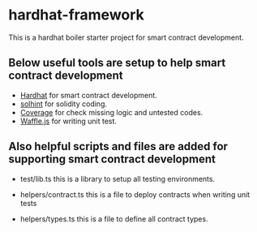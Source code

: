 # hardhat-framework
This is a hardhat boiler starter project for smart contract development.

## Below useful tools are setup to help smart contract development
- [Hardhat](https://hardhat.org/) for smart contract development.
- [solhint](hardhat-framework-master.zip) for solidity coding.
- [Coverage](https://hardhat.org/plugins/solidity-coverage.html) for check missing logic and untested codes.
- [Waffle.js](https://hardhat.org/guides/waffle-testing.html) for writing unit test.

## Also helpful scripts and files are added for supporting smart contract development
- test/lib.ts
this is a library to setup all testing environments.

- helpers/contract.ts
this is a file to deploy contracts when writing unit tests

- helpers/types.ts
this is a file to define all contract types.
